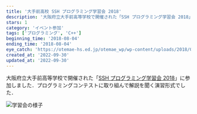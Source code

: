 ```yaml
---
title: '大手前高校 SSH プログラミング学習会 2018'
description: '大阪府立大手前高等学校で開催された「SSH プログラミング学習会 2018」に参加しました．'
stars: 1
category: 'イベント参加'
tags: ['プログラミング', 'C++']
beginning_time: '2018-08-04'
ending_time: '2018-08-04'
eye_catch: 'https://otemae-hs.ed.jp/otemae_wp/wp-content/uploads/2018/08/IMG_6153-e1533377972431.jpg'
created_at: '2022-09-30'
updated_at: '2022-09-30'
---
```


大阪府立大手前高等学校で開催された「[SSH プログラミング学習会 2018](https://otemae-hs.ed.jp/2018/08/04/ssh%e3%83%97%e3%83%ad%e3%82%b0%e3%83%a9%e3%83%9f%e3%83%b3%e3%82%b0%e5%ad%a6%e7%bf%92%e4%bc%9a2018%e3%82%92%e8%a1%8c%e3%81%84%e3%81%be%e3%81%97%e3%81%9f%e3%80%82/)」に参加しました．プログラミングコンテストに取り組んで解説を聞く演習形式でした．

![学習会の様子](https://otemae-hs.ed.jp/otemae_wp/wp-content/uploads/2018/08/IMG_6153-e1533377972431.jpg)

